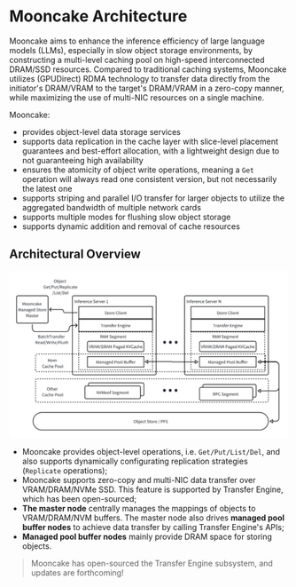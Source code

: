 # Mooncake Architecture

Mooncake aims to enhance the inference efficiency of large language models (LLMs), especially in slow object storage environments, by constructing a multi-level caching pool on high-speed interconnected DRAM/SSD resources. Compared to traditional caching systems, Mooncake utilizes (GPUDirect) RDMA technology to transfer data directly from the initiator's DRAM/VRAM to the target's DRAM/VRAM in a zero-copy manner, while maximizing the use of multi-NIC resources on a single machine.

Mooncake:
- provides object-level data storage services
- supports data replication in the cache layer with slice-level placement guarantees and best-effort allocation, with a lightweight design due to not guaranteeing high availability
- ensures the atomicity of object write operations, meaning a `Get` operation will always read one consistent version, but not necessarily the latest one
- supports striping and parallel I/O transfer for larger objects to utilize the aggregated bandwidth of multiple network cards
- supports multiple modes for flushing slow object storage
- supports dynamic addition and removal of cache resources

## Architectural Overview
![architecture](../image/mooncake-store.png)
- Mooncake provides object-level operations, i.e. `Get/Put/List/Del`, and also supports dynamically configurating replication strategies (`Replicate` operations);
- Mooncake supports zero-copy and multi-NIC data transfer over VRAM/DRAM/NVMe SSD. This feature is supported by Transfer Engine, which has been open-sourced;
- **The master node** centrally manages the mappings of objects to VRAM/DRAM/NVM buffers. The master node also drives **managed pool buffer nodes** to achieve data transfer by calling Transfer Engine's APIs;
- **Managed pool buffer nodes** mainly provide DRAM space for storing objects.

> Mooncake has open-sourced the Transfer Engine subsystem, and updates are forthcoming!
